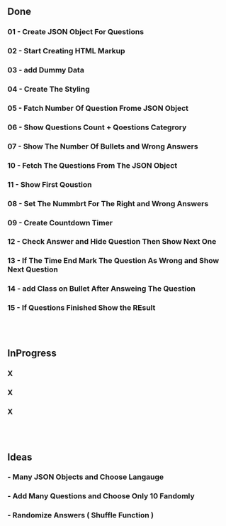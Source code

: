 
## Done
### 01 - Create JSON Object For Questions
### 02 - Start Creating HTML Markup
### 03 - add Dummy Data
### 04 - Create The Styling
### 05 - Fatch Number Of Question Frome JSON Object
### 06 - Show Questions Count + Qoestions Categrory
### 07 - Show The Number Of Bullets and Wrong Answers
### 10 - Fetch The Questions From The JSON Object
### 11 - Show First Qoustion
### 08 - Set The Nummbrt For The Right and Wrong Answers
### 09 - Create Countdown Timer
### 12 - Check Answer and Hide Question Then Show Next One
### 13 - If The Time End Mark The Question As Wrong and Show Next Question
### 14 - add Class on Bullet After Answeing The Question
### 15 - If Questions Finished Show the REsult

<br>
<br>

## InProgress

### X
### X
### X

<br>
<br>

## Ideas
### - Many JSON Objects and Choose Langauge
### - Add Many Questions and Choose Only 10 Fandomly
### - Randomize Answers ( Shuffle Function )
